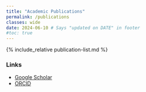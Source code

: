 ```yaml
---
title: "Academic Publications"
permalink: /publications 
classes: wide
date: 2024-06-10 # Says "updated on DATE" in footer
#toc: true
---
```

<!-- Page title shows here, left aligned, defined in front matter -->

{% include_relative publication-list.md %}

### Links
- [Google Scholar](https://scholar.google.com/citations?user=mYAvcv4AAAAJ)
- [ORCID](https://orcid.org/0000-0003-4439-7970)